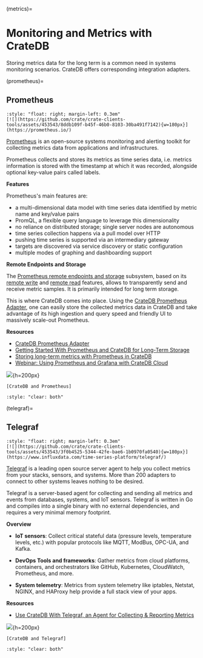 (metrics)=
# Monitoring and Metrics with CrateDB

Storing metrics data for the long term is a common need in systems monitoring
scenarios. CrateDB offers corresponding integration adapters.


(prometheus)=
## Prometheus

```{div}
:style: "float: right; margin-left: 0.3em"
[![](https://github.com/crate/crate-clients-tools/assets/453543/8ddb109f-b45f-46b0-8103-30ba491f7142){w=180px}](https://prometheus.io/)
```

[Prometheus] is an open-source systems monitoring and alerting toolkit
for collecting metrics data from applications and infrastructures.

Prometheus collects and stores its metrics as time series data, i.e.
metrics information is stored with the timestamp at which it was recorded,
alongside optional key-value pairs called labels.

**Features**

Prometheus's main features are:

- a multi-dimensional data model with time series data identified by metric name and key/value pairs
- PromQL, a flexible query language to leverage this dimensionality
- no reliance on distributed storage; single server nodes are autonomous
- time series collection happens via a pull model over HTTP
- pushing time series is supported via an intermediary gateway
- targets are discovered via service discovery or static configuration
- multiple modes of graphing and dashboarding support


**Remote Endpoints and Storage**

The [Prometheus remote endpoints and storage] subsystem, based on its
[remote write] and [remote read] features, allows to transparently
send and receive metric samples. It is primarily intended for long term
storage.

This is where CrateDB comes into place. Using the [CrateDB Prometheus
Adapter], one can easily store the collected metrics data in CrateDB and
take advantage of its high ingestion and query speed and friendly UI to
massively scale-out Prometheus.


**Resources**

- [CrateDB Prometheus Adapter]
- [Getting Started With Prometheus and CrateDB for Long-Term Storage]
- [Storing long-term metrics with Prometheus in CrateDB]
- [Webinar: Using Prometheus and Grafana with CrateDB Cloud]

![](https://github.com/crate/crate-clients-tools/assets/453543/26b47686-889a-4137-a87f-d6a6b38d56d2){h=200px}

```{seealso}
[CrateDB and Prometheus]
```

```{div}
:style: "clear: both"
```


(telegraf)=
## Telegraf

```{div}
:style: "float: right; margin-left: 0.3em"
[![](https://github.com/crate/crate-clients-tools/assets/453543/3f0b4525-5344-42fe-bae6-1b0970fa0540){w=180px}](https://www.influxdata.com/time-series-platform/telegraf/)
```

[Telegraf] is a leading open source server agent to help you collect metrics
from your stacks, sensors, and systems. More than 200 adapters to connect
to other systems leaves nothing to be desired.

Telegraf is a server-based agent for collecting and sending all metrics and
events from databases, systems, and IoT sensors. Telegraf is written in Go
and compiles into a single binary with no external dependencies, and requires
a very minimal memory footprint.

**Overview**

- **IoT sensors**: Collect critical stateful data (pressure levels, temperature
  levels, etc.) with popular protocols like MQTT, ModBus, OPC-UA, and Kafka.

- **DevOps Tools and frameworks**: Gather metrics from cloud platforms,
  containers, and orchestrators like GitHub, Kubernetes, CloudWatch, Prometheus,
  and more.

- **System telemetry**: Metrics from system telemetry like iptables, Netstat,
  NGINX, and HAProxy help provide a full stack view of your apps.

**Resources**

- [Use CrateDB With Telegraf, an Agent for Collecting & Reporting Metrics]

![](https://www.influxdata.com/wp-content/uploads/Main-Diagram_06.01.2022v1.png){h=200px}

```{seealso}
[CrateDB and Telegraf]
```

```{div}
:style: "clear: both"
```


[CrateDB and Prometheus]: https://cratedb.com/integrations/cratedb-and-prometheus
[CrateDB and Telegraf]: https://crate.io/integrations/cratedb-and-telegraf
[CrateDB Prometheus Adapter]: https://github.com/crate/cratedb-prometheus-adapter
[Getting Started With Prometheus and CrateDB for Long-Term Storage]: https://cratedb.com/blog/getting-started-prometheus-cratedb-long-term-storage
[Prometheus]: https://prometheus.io/
[Prometheus remote endpoints and storage]: https://prometheus.io/docs/operating/integrations/#remote-endpoints-and-storage
[remote read]: https://prometheus.io/docs/prometheus/latest/configuration/configuration/#remote_read
[remote write]: https://prometheus.io/docs/prometheus/latest/configuration/configuration/#remote_write
[Storing long-term metrics with Prometheus in CrateDB]: https://community.cratedb.com/t/storing-long-term-metrics-with-prometheus-in-cratedb/1012
[Telegraf]: https://www.influxdata.com/time-series-platform/telegraf/
[Use CrateDB With Telegraf, an Agent for Collecting & Reporting Metrics]: https://crate.io/blog/use-cratedb-with-telegraf-an-agent-for-collecting-reporting-metrics
[Webinar: Using Prometheus and Grafana with CrateDB Cloud]: https://cratedb.com/resources/webinars/lp-wb-prometheus-grafana
